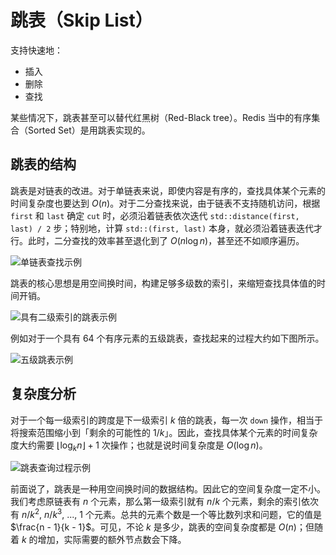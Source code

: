 # 跳表（Skip List）

支持快速地：

* 插入
* 删除
* 查找

某些情况下，跳表甚至可以替代红黑树（Red-Black tree）。Redis 当中的有序集合（Sorted Set）是用跳表实现的。

## 跳表的结构

跳表是对链表的改进。对于单链表来说，即使内容是有序的，查找具体某个元素的时间复杂度也要达到 $O(n)$。对于二分查找来说，由于链表不支持随机访问，根据 `first` 和 `last` 确定 `cut` 时，必须沿着链表依次迭代 `std::distance(first, last) / 2` 步；特别地，计算 `std::(first, last)` 本身，就必须沿着链表迭代才行。此时，二分查找的效率甚至退化到了 $O(n \log n)$，甚至还不如顺序遍历。

![单链表查找示例](https://static001.geekbang.org/resource/image/e1/6d/e18303fcedc068e5a168de04df956f6d.jpg)

跳表的核心思想是用空间换时间，构建足够多级数的索引，来缩短查找具体值的时间开销。

![具有二级索引的跳表示例](https://static001.geekbang.org/resource/image/49/65/492206afe5e2fef9f683c7cff83afa65.jpg)

例如对于一个具有 64 个有序元素的五级跳表，查找起来的过程大约如下图所示。

![五级跳表示例](https://static001.geekbang.org/resource/image/46/a9/46d283cd82c987153b3fe0c76dfba8a9.jpg)

## 复杂度分析

对于一个每一级索引的跨度是下一级索引 $k$ 倍的跳表，每一次 `down` 操作，相当于将搜索范围缩小到「剩余的可能性的 $1 / k$」。因此，查找具体某个元素的时间复杂度大约需要 $\lfloor \log_k n\rfloor + 1$ 次操作；也就是说时间复杂度是 $O(\log n)$。

![跳表查询过程示例](https://static001.geekbang.org/resource/image/d0/0c/d03bef9a64a0368e6a0d23ace8bd450c.jpg)

前面说了，跳表是一种用空间换时间的数据结构。因此它的空间复杂度一定不小。我们考虑原链表有 $n$ 个元素，那么第一级索引就有 $n / k$ 个元素，剩余的索引依次有 $n / k^2$, $n / k^3$, ..., $1$ 个元素。总共的元素个数是一个等比数列求和问题，它的值是 $\frac{n - 1}{k - 1}$。可见，不论 $k$ 是多少，跳表的空间复杂度都是 $O(n)$；但随着 $k$ 的增加，实际需要的额外节点数会下降。


